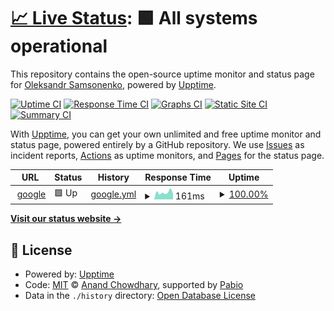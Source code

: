 # [📈 Live Status](https://demo.upptime.js.org): <!--live status--> **🟩 All systems operational**

This repository contains the open-source uptime monitor and status page for [Oleksandr Samsonenko](https://demo.upptime.js.org), powered by [Upptime](https://github.com/upptime/upptime).

[![Uptime CI](https://github.com/oleksandrsamsonenko/upptime/workflows/Uptime%20CI/badge.svg)](https://github.com/oleksandrsamsonenko/upptime/actions?query=workflow%3A%22Uptime+CI%22)
[![Response Time CI](https://github.com/oleksandrsamsonenko/upptime/workflows/Response%20Time%20CI/badge.svg)](https://github.com/oleksandrsamsonenko/upptime/actions?query=workflow%3A%22Response+Time+CI%22)
[![Graphs CI](https://github.com/oleksandrsamsonenko/upptime/workflows/Graphs%20CI/badge.svg)](https://github.com/oleksandrsamsonenko/upptime/actions?query=workflow%3A%22Graphs+CI%22)
[![Static Site CI](https://github.com/oleksandrsamsonenko/upptime/workflows/Static%20Site%20CI/badge.svg)](https://github.com/oleksandrsamsonenko/upptime/actions?query=workflow%3A%22Static+Site+CI%22)
[![Summary CI](https://github.com/oleksandrsamsonenko/upptime/workflows/Summary%20CI/badge.svg)](https://github.com/oleksandrsamsonenko/upptime/actions?query=workflow%3A%22Summary+CI%22)

With [Upptime](https://upptime.js.org), you can get your own unlimited and free uptime monitor and status page, powered entirely by a GitHub repository. We use [Issues](https://github.com/oleksandrsamsonenko/upptime/issues) as incident reports, [Actions](https://github.com/oleksandrsamsonenko/upptime/actions) as uptime monitors, and [Pages](https://demo.upptime.js.org) for the status page.

<!--start: status pages-->
<!-- This summary is generated by Upptime (https://github.com/upptime/upptime) -->
<!-- Do not edit this manually, your changes will be overwritten -->
<!-- prettier-ignore -->
| URL | Status | History | Response Time | Uptime |
| --- | ------ | ------- | ------------- | ------ |
| <img alt="" src="https://icons.duckduckgo.com/ip3/google.com.ico" height="13"> [google](https://google.com) | 🟩 Up | [google.yml](https://github.com/oleksandrsamsonenko/upptime/commits/HEAD/history/google.yml) | <details><summary><img alt="Response time graph" src="./graphs/google/response-time-week.png" height="20"> 161ms</summary><br><a href="https://oleksandrsamsonenko.github.io/upptime/history/google"><img alt="Response time 154" src="https://img.shields.io/endpoint?url=https%3A%2F%2Fraw.githubusercontent.com%2Foleksandrsamsonenko%2Fupptime%2FHEAD%2Fapi%2Fgoogle%2Fresponse-time.json"></a><br><a href="https://oleksandrsamsonenko.github.io/upptime/history/google"><img alt="24-hour response time 129" src="https://img.shields.io/endpoint?url=https%3A%2F%2Fraw.githubusercontent.com%2Foleksandrsamsonenko%2Fupptime%2FHEAD%2Fapi%2Fgoogle%2Fresponse-time-day.json"></a><br><a href="https://oleksandrsamsonenko.github.io/upptime/history/google"><img alt="7-day response time 161" src="https://img.shields.io/endpoint?url=https%3A%2F%2Fraw.githubusercontent.com%2Foleksandrsamsonenko%2Fupptime%2FHEAD%2Fapi%2Fgoogle%2Fresponse-time-week.json"></a><br><a href="https://oleksandrsamsonenko.github.io/upptime/history/google"><img alt="30-day response time 162" src="https://img.shields.io/endpoint?url=https%3A%2F%2Fraw.githubusercontent.com%2Foleksandrsamsonenko%2Fupptime%2FHEAD%2Fapi%2Fgoogle%2Fresponse-time-month.json"></a><br><a href="https://oleksandrsamsonenko.github.io/upptime/history/google"><img alt="1-year response time 154" src="https://img.shields.io/endpoint?url=https%3A%2F%2Fraw.githubusercontent.com%2Foleksandrsamsonenko%2Fupptime%2FHEAD%2Fapi%2Fgoogle%2Fresponse-time-year.json"></a></details> | <details><summary><a href="https://oleksandrsamsonenko.github.io/upptime/history/google">100.00%</a></summary><a href="https://oleksandrsamsonenko.github.io/upptime/history/google"><img alt="All-time uptime 100.00%" src="https://img.shields.io/endpoint?url=https%3A%2F%2Fraw.githubusercontent.com%2Foleksandrsamsonenko%2Fupptime%2FHEAD%2Fapi%2Fgoogle%2Fuptime.json"></a><br><a href="https://oleksandrsamsonenko.github.io/upptime/history/google"><img alt="24-hour uptime 100.00%" src="https://img.shields.io/endpoint?url=https%3A%2F%2Fraw.githubusercontent.com%2Foleksandrsamsonenko%2Fupptime%2FHEAD%2Fapi%2Fgoogle%2Fuptime-day.json"></a><br><a href="https://oleksandrsamsonenko.github.io/upptime/history/google"><img alt="7-day uptime 100.00%" src="https://img.shields.io/endpoint?url=https%3A%2F%2Fraw.githubusercontent.com%2Foleksandrsamsonenko%2Fupptime%2FHEAD%2Fapi%2Fgoogle%2Fuptime-week.json"></a><br><a href="https://oleksandrsamsonenko.github.io/upptime/history/google"><img alt="30-day uptime 100.00%" src="https://img.shields.io/endpoint?url=https%3A%2F%2Fraw.githubusercontent.com%2Foleksandrsamsonenko%2Fupptime%2FHEAD%2Fapi%2Fgoogle%2Fuptime-month.json"></a><br><a href="https://oleksandrsamsonenko.github.io/upptime/history/google"><img alt="1-year uptime 100.00%" src="https://img.shields.io/endpoint?url=https%3A%2F%2Fraw.githubusercontent.com%2Foleksandrsamsonenko%2Fupptime%2FHEAD%2Fapi%2Fgoogle%2Fuptime-year.json"></a></details>

<!--end: status pages-->

[**Visit our status website →**](https://demo.upptime.js.org)

## 📄 License

- Powered by: [Upptime](https://github.com/upptime/upptime)
- Code: [MIT](./LICENSE) © [Anand Chowdhary](https://anandchowdhary.com), supported by [Pabio](https://pabio.com)
- Data in the `./history` directory: [Open Database License](https://opendatacommons.org/licenses/odbl/1-0/)
